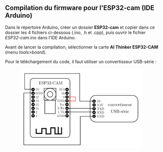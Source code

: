 ## Compilation du firmware pour l'ESP32-cam (IDE Arduino)

Dans le répertoire Arduino, créer un dossier __ESP32-cam__ et copier dans ce dossier les 4 fichiers ci-dessous (.ino, .h et .cpp), puis ouvrir le fichier _ESP32-cam.ino_ dans l'IDE Arduino.

Avant de lancer la compilation, sélectionner la carte __AI Thinker ESP32-CAM__ (menu _tools>board_).

Pour le téléchargement du code, il faut utiliser un convertisseur USB-série :

<p align="center">
  <img src="./branchement convertisseur.png" width="400">
<p/>
